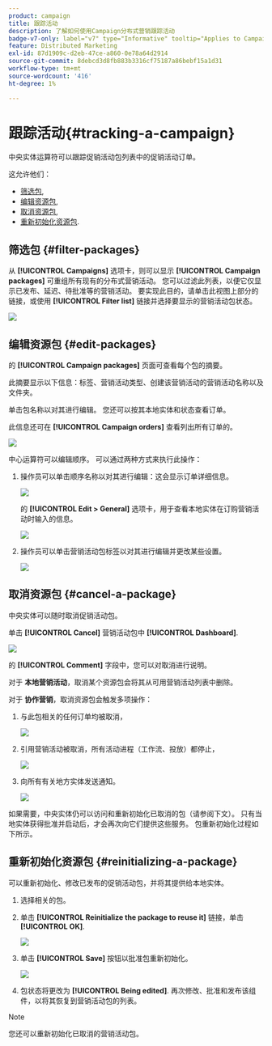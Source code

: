 ```yaml
---
product: campaign
title: 跟踪活动
description: 了解如何使用Campaign分布式营销跟踪活动
badge-v7-only: label="v7" type="Informative" tooltip="Applies to Campaign Classic v7 only"
feature: Distributed Marketing
exl-id: 87d1909c-d2eb-47ce-a860-0e78a64d2914
source-git-commit: 8debcd3d8fb883b3316cf75187a86bebf15a1d31
workflow-type: tm+mt
source-wordcount: '416'
ht-degree: 1%

---
```


# 跟踪活动{#tracking-a-campaign}



中央实体运算符可以跟踪促销活动包列表中的促销活动订单。

这允许他们：

* [筛选包](#filter-packages),
* [编辑资源包](#edit-packages),
* [取消资源包](#cancel-a-package),
* [重新初始化资源包](#reinitializing-a-package).

## 筛选包 {#filter-packages}

从 **[!UICONTROL Campaigns]** 选项卡，则可以显示 **[!UICONTROL Campaign packages]** 可重组所有现有的分布式营销活动。 您可以过滤此列表，以便它仅显示已发布、延迟、待批准等的营销活动。 要实现此目的，请单击此视图上部分的链接，或使用 **[!UICONTROL Filter list]** 链接并选择要显示的营销活动包状态。

![](assets/mkg_dist_catalog_filter.png)

## 编辑资源包 {#edit-packages}

的 **[!UICONTROL Campaign packages]** 页面可查看每个包的摘要。

此摘要显示以下信息：标签、营销活动类型、创建该营销活动的营销活动名称以及文件夹。

单击包名称以对其进行编辑。 您还可以按其本地实体和状态查看订单。

此信息还可在 **[!UICONTROL Campaign orders]** 查看列出所有订单的。

![](assets/mkg_dist_catalog_op_command_details.png)

中心运算符可以编辑顺序。 可以通过两种方式来执行此操作：

1. 操作员可以单击顺序名称以对其进行编辑：这会显示订单详细信息。

   ![](assets/mkg_dist_catalog_op_command_edit1.png)

   的 **[!UICONTROL Edit > General]** 选项卡，用于查看本地实体在订购营销活动时输入的信息。

   ![](assets/mkg_dist_catalog_op_command_edit1a.png)

1. 操作员可以单击营销活动包标签以对其进行编辑并更改某些设置。

   ![](assets/mkg_dist_catalog_op_command_edit2.png)

## 取消资源包 {#cancel-a-package}

中央实体可以随时取消促销活动包。

单击 **[!UICONTROL Cancel]** 营销活动包中 **[!UICONTROL Dashboard]**.

![](assets/mkg_dist_cancel_op_from_dashboard.png)

的 **[!UICONTROL Comment]** 字段中，您可以对取消进行说明。

对于 **本地营销活动**，取消某个资源包会将其从可用营销活动列表中删除。

对于 **协作营销**，取消资源包会触发多项操作：

1. 与此包相关的任何订单均被取消，

   ![](assets/mkg_dist_mutual_op_cancelled.png)

1. 引用营销活动被取消，所有活动进程（工作流、投放）都停止，

   ![](assets/mkg_dist_mutual_op_cancelled1.png)

1. 向所有有关地方实体发送通知。

   ![](assets/mkg_dist_mutual_op_cancelled2.png)

如果需要，中央实体仍可以访问和重新初始化已取消的包（请参阅下文）。 只有当地实体获得批准并启动后，才会再次向它们提供这些服务。 包重新初始化过程如下所示。

## 重新初始化资源包 {#reinitializing-a-package}

可以重新初始化、修改已发布的促销活动包，并将其提供给本地实体。

1. 选择相关的包。
1. 单击 **[!UICONTROL Reinitialize the package to reuse it]** 链接，单击 **[!UICONTROL OK]**.

   ![](assets/mkg_dist_mutual_op_reinit.png)

1. 单击 **[!UICONTROL Save]** 按钮以批准包重新初始化。

   ![](assets/mkg_dist_mutual_op_reinit2.png)

1. 包状态将更改为 **[!UICONTROL Being edited]**. 再次修改、批准和发布该组件，以将其恢复到营销活动包的列表。

>[!NOTE]
>
>您还可以重新初始化已取消的营销活动包。
